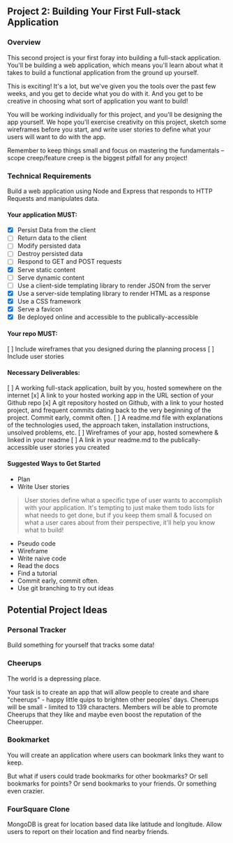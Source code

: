 ## Project 2: Building Your First Full-stack Application

### Overview

This second project is your first foray into building a full-stack application. 
You'll be building a web application, which means you'll learn about what it takes 
to build a functional application from the ground up yourself.

This is exciting! It's a lot, but we've given you the tools over the past few weeks, 
and you get to decide what you do with it. And you get to be creative in choosing 
what sort of application you want to build!

You will be working individually for this project, and you'll be designing the app 
yourself. We hope you'll exercise creativity on this project, sketch some 
wireframes before you start, and write user stories to define what your users 
will want to do with the app.

Remember to keep things small and focus on mastering the fundamentals – 
scope creep/feature creep is the biggest pitfall for any project!

### Technical Requirements

Build a web application using Node and Express that responds to HTTP Requests and manipulates data.

#### Your application MUST: ####
- [x] Persist Data from the client
- [ ] Return data to the client
- [ ] Modify persisted data
- [ ] Destroy persisted data
- [ ] Respond to GET and POST requests
- [x] Serve static content
- [ ] Serve dynamic content
- [ ] Use a client-side templating library to render JSON from the server
- [x] Use a server-side templating library to render HTML as a response
- [x] Use a CSS framework
- [x] Serve a favicon
- [x] Be deployed online and accessible to the publically-accessible

#### Your repo MUST: ####
[ ] Include wireframes that you designed during the planning process
[ ] Include user stories

#### Necessary Deliverables: ####
[ ] A working full-stack application, built by you, hosted somewhere on the internet
[x] A link to your hosted working app in the URL section of your Github repo
[x] A git repository hosted on Github, with a link to your hosted project, and frequent commits dating back to the very beginning of the project. Commit early, commit often.
[ ] A readme.md file with explanations of the technologies used, the approach taken, installation instructions, unsolved problems, etc.
[ ] Wireframes of your app, hosted somewhere & linked in your readme
[ ] A link in your readme.md to the publically-accessible user stories you created

#### Suggested Ways to Get Started

- Plan
- Write User stories

> User stories define what a specific type of user wants to accomplish with your application. 
> It's tempting to just make them todo lists for what needs to get done, 
> but if you keep them small & focused on what a user cares about from their perspective, 
> it'll help you know what to build!

- Pseudo code
- Wireframe
- Write naive code
- Read the docs
- Find a tutorial
- Commit early, commit often.
- Use git branching to try out ideas

## Potential Project Ideas

### Personal Tracker

Build something for yourself that tracks some data!

### Cheerups

The world is a depressing place.

Your task is to create an app that will allow people to create and share "cheerups" - 
happy little quips to brighten other peoples' days. Cheerups will be small - 
limited to 139 characters. Members will be able to promote Cheerups that they like 
and maybe even boost the reputation of the Cheerupper.

### Bookmarket

You will create an application where users can bookmark links they want to keep.

But what if users could trade bookmarks for other bookmarks? Or sell bookmarks for points? 
Or send bookmarks to your friends. Or something even crazier.

### FourSquare Clone

MongoDB is great for location based data like latitude and longitude.
Allow users to report on their location and find nearby friends.


